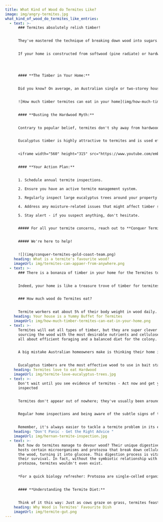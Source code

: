 ```yaml
---
title: What Kind of Wood do Termites Like?
image: img/angry-termites.jpg
what_kind_of_wood_do_termites_like_entries:
  - text: >-
      ### Termites absolutely relish timber! 


      They've mastered the technique of breaking down wood into sugars. It's awe-inspiring how these tiny creatures coordinate their entire colony to forage and transport wood to their nest via their hidden tunnels.


      If your home is constructed from softwood (pine radiate) or hardwood (eucalyptus - gum tree), it doesn't matter. Termite WILL eat both. The soft pine trim timbers like the skirting boards, door and window frames are exposed and normally easier to detect termite activity.




      #### **The Timber in Your Home:**


      Did you know? On average, an Australian single or two-storey house contains about 14.58 m3 of wood (based on 2017-18 data). Once termites sense this timber treasure trove, they quickly create concealed pathways from their nest to access it. For termites, your home is essentially a gourmet meal!


      ![How much timber termites can eat in your home](img/how-much-timber-termites-can-eat-in-your-home.png)


      #### **Busting the Hardwood Myth:**


      Contrary to popular belief, termites don't shy away from hardwood. They're smart about selecting the most nutritious timber, aiming for efficient foraging and ensuring a balanced diet for the colony. Many Australians mistakenly believe their homes are made of hardwood, but it's often just eucalyptus. Although tougher than pine, eucalyptus is a termite delight.


      Eucalyptus timber is highly attractive to termites and is used effectively in bait stations. While we're not implying that your home is a massive bait, to termites, it's a sumptuous buffet.


      <iframe width="560" height="315" src="https://www.youtube.com/embed/xWYY5tW5muQ?si=QQizZDUVuQfk3A3W" title="YouTube video player" frameborder="0" allow="accelerometer; autoplay; clipboard-write; encrypted-media; gyroscope; picture-in-picture; web-share" allowfullscreen></iframe>


      #### **Your Action Plan:**


      1. Schedule annual termite inspections.

      2. Ensure you have an active termite management system.

      3. Regularly inspect large eucalyptus trees around your property.

      4. Address any moisture-related issues that might affect timber structures.

      5. Stay alert - if you suspect anything, don't hesitate.


      ##### For all your termite concerns, reach out to **Conquer Termites** on 1300 417 007.


      ##### We're here to help!


      ![](img/conquer-termites-gold-coast-team.png)
    heading: What is a termite's favourite wood?
    imageUrl: img/termites-can-appaer-from-anywhere.png
  - text: >-
      ### There is a bonanza of timber in your home for the Termites to eat


      Indeed, your home is like a treasure trove of timber for termites. With the average Australian home containing about 14.58 cubic meters of wood, it presents a vast resource for these wood-eating insects. 


      ### How much wood do Termites eat?


      Termite workers eat about 5% of their body weight in wood daily. While this might seem small, it adds up quickly in a large colony with around a million workers. In such cases, a nest targeting your home can devour around 100 grams+ of wood each day.
    heading: Your house is a Yummy Buffet for Termites
    imageUrl: img/how-much-timber-termites-can-eat-in-your-home.png
  - text: >-
      Termites will eat all types of timber, but they are super clever in
      sourcing the wood with the most desirable nutrients and cellulose. It’s
      all about efficient foraging and a balanced diet for the colony.


      A big mistake Australian homeowners make is thinking their home is constructed with hardwood, when in fact, it is just plantation eucalyptus (gum trees). Yes, it is considerably harder than radiata pine, but it is highly desirable timber for termites to eat.


      Eucalyptus timbers are the most effective wood to use in bait stations to attract termites. Not saying your home is a big bait station, but it is the ultimate feeding Buffett for termites.
    heading: Termites love to eat Hardwood 
    imageUrl: img/termite-love-eucalyptus-trees.jpg
  - text: >-
      Don't wait until you see evidence of termites - Act now and get your home
      inspected


      Termites don't appear out of nowhere; they've usually been around for longer than you realize. 


      Regular home inspections and being aware of the subtle signs of their presence can help in early detection, preventing extensive damage to your home. 


      Remember, it's always easier to tackle a termite problem in its early stages than after they've firmly established themselves.
    heading: "Don't Panic - Get the Right Advice "
    imageUrl: img/hernan-termite-inspection.jpg
  - text: >-
      But how do termites manage to devour wood? Their unique digestive system
      hosts certain microorganisms and protozoa that break down cellulose from
      the wood, turning it into glucose. This digestion process is vital for
      their survival. In fact, without the symbiotic relationship with these
      protozoa, termites wouldn't even exist.


      *For a quick biology refresher: Protozoa are single-celled organisms, prevalent worldwide. They can live freely or can be parasitic, feeding on organic matter.*


      #### **Understanding the Termite Diet:**


      Think of it this way: Just as cows graze on grass, termites feast on wood. This gives termites access to cellulose, an essential component in plants, which many organisms can't digest. Cellulose is everywhere - from wood to paper, cardboard, and even books.
    heading: Why Wood is Termites' Favourite Dish
    imageUrl: img/termite-gut.png
---
```

